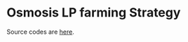 # Osmosis LP farming Strategy

Source codes are [here](https://github.com/UnUniFi/contracts/tree/main/contracts/strategy-osmosis).
